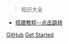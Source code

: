 <!-- 封面 --> 

> 知识大全

- [搭建教程--点击跳转](https://docsify.js.org/#/zh-cn/quickstart)

[GitHub](https://github.com/Super-YYQ/ForInterview)
[Get Started](README.md)

